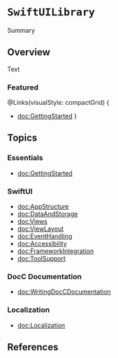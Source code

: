 # ``SwiftUILibrary``

<!--@START_MENU_TOKEN@-->Summary<!--@END_MENU_TOKEN@-->

## Overview

<!--@START_MENU_TOKEN@-->Text<!--@END_MENU_TOKEN@-->

### Featured

@Links(visualStyle: compactGrid) {
  - <doc:GettingStarted>
}

## Topics

### Essentials

- <doc:GettingStarted>

### SwiftUI

- <doc:AppStructure>
- <doc:DataAndStorage>
- <doc:Views>
- <doc:ViewLayout>
- <doc:EventHandling>
- <doc:Accessibility>
- <doc:FrameworkIntegration>
- <doc:ToolSupport>

### DocC Documentation

- <doc:WritingDocCDocumentation>

### Localization

- <doc:Localization>

## References

